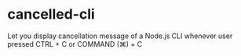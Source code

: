 # cancelled-cli
 Let you display cancellation message of a Node.js CLI whenever user pressed CTRL + C or  COMMAND (⌘) + C

